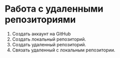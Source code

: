 # Работа с удаленными репозиториями 

1. Создать аккаунт на GitHub
2. Создать локальный репозиторий. 
3. Создать удаленный репозиторий. 
4. Связать удаленный с локальным репозитории.